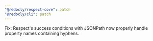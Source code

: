 ```yaml
---
"@redocly/respect-core": patch
"@redocly/cli": patch
---
```


Fix: Respect's success conditions with JSONPath now properly handle property names containing hyphens.
